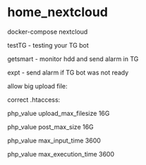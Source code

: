 # home_nextcloud
docker-compose nextcloud

testTG - testing your TG bot

getsmart - monitor hdd and send alarm in TG

expt - send alarm if TG bot was not ready

allow big upload file:

correct .htaccess:

<IfModule mod_php7.c>

  php_value upload_max_filesize 16G
  
  php_value post_max_size 16G
  
  php_value max_input_time 3600
  
  php_value max_execution_time 3600
  
<IfModule>

